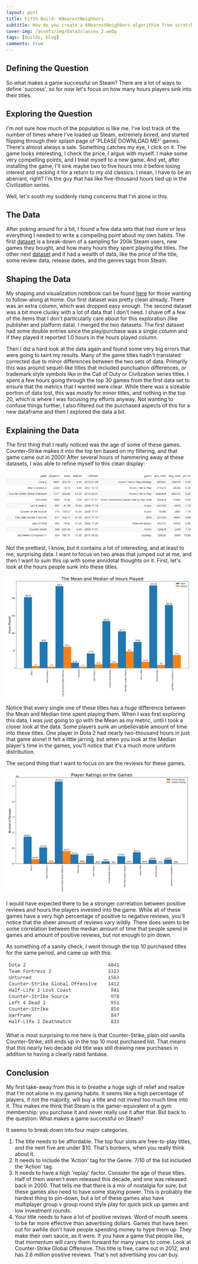 ```yaml
---
layout: post
title: Fifth Build- KNearestNeighbors
subtitle: How do you create a KNearestNeighbors algorithim from scratch? by Rob Bennett
cover-img: /assets/img/Data3classes_2.webp
tags: [builds, blog]
comments: true
---
```


## Defining the Question
So what makes a game successful on Steam? There are a lot of ways to define 'success', so for now let's focus on how many hours players sink into their titles.
  

## Exploring the Question
I'm not sure how much of the population is like me. I've lost track of the number of times where I've loaded up Steam, extremely bored, and started flipping through their splash page of 'PLEASE DOWNLOAD ME!' games. There's almost always a sale. Something catches my eye, I click on it. The game looks interesting, I check the price, I argue with myself. I make some very compelling points, and I treat myself to a new game. And yet, after installing the game, I'll sink maybe two to five hours into it before losing interest and sacking it for a return to my old classics. I mean, I have to be an aberrant, right? I'm the guy that has like five-thousand hours tied up in the Civilization series.

Well, let's sooth my suddenly rising concerns that I'm alone in this.


## The Data
After poking around for a bit, I found a few data sets that had more or less everything I needed to write a compelling point about my own habits. The first [dataset](https://www.kaggle.com/tamber/steam-video-games) is a break-down of a sampling for 200k Steam users, new games they bought, and how many hours they spent playing the titles. The other next [dataset](https://www.kaggle.com/nikdavis/steam-store-games) and it had a wealth of data, like the price of the title, some review data, release dates, and the genres tags from Steam.


## Shaping the Data
My shaping and visualization notebook can be found [here](https://github.com/RobDBennett/DS-Unit-1-Build/blob/master/SteamDataVisualization.ipynb) for those wanting to follow-along at home. Our first dataset was pretty clean already. There was an extra column, which was dropped easy enough. The second dataset was a bit more clunky with a lot of data that I don't need. I shave off a few of the items that I don't particularly care about for this exploration (like publisher and platform data). I merged the two datasets. The first dataset had some double entries since the play/purchase was a single column and if they played it reported 1.0 hours in the hours played column. 

Then I did a hard look at the data again and found some very big errors that were going to taint my results. Many of the game titles hadn't translated corrected due to minor differences between the two sets of data. Primarily this was around sequel-like titles that included punctuation differences, or trademark style symbols like in the Call of Duty or Civilization series titles. I spent a few hours going through the top 30 games from the first data set to ensure that the metrics that I wanted were clear. While there was a sizeable portion of data lost, this was mostly for minor titles, and nothing in the top 20, which is where I was focusing my efforts anyway. Not wanting to confuse things further, I also filtered out the purchased aspects of this for a new dataframe and then I explored the data a bit.


## Explaining the Data
The first thing that I really noticed was the age of some of these games. Counter-Strike makes it into the top ten based on my filtering, and that game came out in 2000! After several hours of hammering away at these datasets, I was able to refine myself to this clean display: 

![Vis3](/assets/img/Vis3.JPG)

Not the prettiest, I know, but it contains a lot of interesting, and at least to me, surprising data. I want to focus on two areas that jumped out at me, and then I want to sum this up with some annidotal thoughts on it. First, let's look at the hours people sunk into these titles.

![Vis1](/assets/img/Vis1.JPG)

Notice that every single one of these titles has a *huge* difference between the Mean and Median time spent playing them. When I was first exploring this data, I was just going to go with the Mean as my metric, until I took a closer look at the data. Some players sunk an unbelievable amount of time into these titles. One player in Dota 2 had nearly two-thousand hours in just that game alone! It felt a little jarring, but when you look at the Median player's time in the games, you'll notice that it's a much more uniform distribution.

The second thing that I want to focus on are the reviews for these games.

![Vis2](/assets/img/Vis2.JPG)

I would have expected there to be a stronger correlation between positive reviews and hours the players invested into the game. While all of these games have a very high percentage of positive to negative reviews, you'll notice that the sheer amount of reviews vary wildly. There does seem to be some correlation between the median amount of time that people spend in games and amount of positive reviews, but not enough to pin down. 

As something of a sanity check, I went through the top 10 purchased titles for the same period, and came up with this:

![Vis4](/assets/img/Vis4.JPG)

What is most surprising to me here is that Counter-Strike, plain old vanilla Counter-Strike, still ends up in the top 10 most purchased list. That means that this nearly two decade old title was still drawing new purchases in addition to having a clearly rabid fanbase. 

## Conclusion
My first take-away from this is to breathe a huge sigh of relief and realize that I'm not alone in my gaming habits. It seems like a high percentage of players, if not the majority, will buy a title and not invest too much time into it. This makes me think that Steam is the gamer-equivalent of a gym membership: you purchase it and never really use it after that. But back to the question: What makes a game successful on Steam? 

It seems to break down into four major categories. 
1. The title needs to be affordable. The top four slots are free-to-play titles, and the next five are under $10. That's bonkers, when you really think about it.
1. It needs to include the 'Action' tag for the Genre. 7/10 of the list included the 'Action' tag.
1. It needs to have a high 'replay' factor. Consider the age of these titles. Half of them weren't even released this decade, and one was released back in 2000. That tells me that there is a mix of nostalgia for sure, but these games also need to have some staying power. This is probably the hardest thing to pin-down, but a lot of these games also have multiplayer group v group round style play for quick pick up games and low investment rounds.
1. Your title needs to have a lot of positive reviews. Word of mouth seems to be far more effective than advertising dollars. Games that have been out for awhile don't have people spending money to hype them up. They make their own sauce, as it were. If you have a game that people like, that momentum will carry them forward for many years to come. Look at Counter-Strike Global Offensive. This title is free, came out in 2012, and has 2.6 *million* positive reviews. That's not advertising you can buy.

